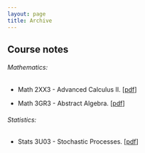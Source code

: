 ```yaml
---
layout: page
title: Archive
---
```


Course notes
------------

###### Mathematics:

* Math 2XX3 - Advanced Calculus II. \[[pdf](https://parksw3.github.io/archive/course_notes/math_2xx3_lecture_notes.pdf)\]

* Math 3GR3 - Abstract Algebra. \[[pdf](https://parksw3.github.io/archive/course_notes/math_3gr3_lecture_notes.pdf)\]

###### Statistics:

* Stats 3U03 - Stochastic Processes. \[[pdf](https://parksw3.github.io/archive/course_notes/stats_3u03_lecture_notes.pdf)\]